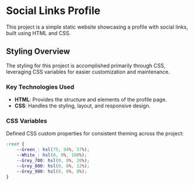 # Social Links Profile
This project is a simple static website showcasing a profile with social links, built using HTML and CSS.
## Styling Overview
The styling for this project is accomplished primarily through CSS, leveraging CSS variables for easier customization and maintenance.
### Key Technologies Used
- **HTML**: Provides the structure and elements of the profile page.
- **CSS**: Handles the styling, layout, and responsive design.
### CSS Variables
Defined CSS custom properties for consistent theming across the project:
```css
:root {
    --Green_: hsl(75, 94%, 57%);
    --White_: hsl(0, 0%, 100%);
    --Grey_700: hsl(0, 0%, 20%);
    --Grey_800: hsl(0, 0%, 12%);
    --Grey_900: hsl(0, 0%, 8%);
}
